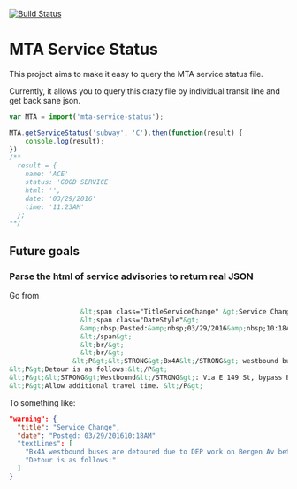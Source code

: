 [![Build Status](https://semaphoreci.com/api/v1/zamiang/node-mta-service-status/branches/master/badge.svg)](https://semaphoreci.com/zamiang/node-mta-service-status)

# MTA Service Status

This project aims to make it easy to query the MTA service status file.

Currently, it allows you to query this crazy file by individual transit line and get back sane json.

``` javascript
var MTA = import('mta-service-status');

MTA.getServiceStatus('subway', 'C').then(function(result) {
    console.log(result);
})
/**
  result = {
    name: 'ACE'
    status: 'GOOD SERVICE'
    html: '',
    date: '03/29/2016'
    time: '11:23AM'
  };
**/

```

## Future goals

### Parse the html of service advisories to return real JSON

Go from
``` html
                  &lt;span class="TitleServiceChange" &gt;Service Change&lt;/span&gt;
                  &lt;span class="DateStyle"&gt;
                  &amp;nbsp;Posted:&amp;nbsp;03/29/2016&amp;nbsp;10:18AM
                  &lt;/span&gt;
                  &lt;br/&gt;
                  &lt;br/&gt;
                &lt;P&gt;&lt;STRONG&gt;Bx4A&lt;/STRONG&gt; westbound buses are detoured due to DEP work on Bergen Av between Westchester Av and E 149 St. &lt;/P&gt;
&lt;P&gt;Detour is as follows:&lt;/P&gt;
&lt;P&gt;&lt;STRONG&gt;Westbound&lt;/STRONG&gt;: Via E 149 St, bypass Bergen Av, right on Third Av, right on Westchester Av, take stand at far side of Bergen Av and terminate. &lt;/P&gt;
&lt;P&gt;Allow additional travel time. &lt;/P&gt;
```

To something like:
``` json
"warning": {
  "title": "Service Change",
  "date": "Posted: 03/29/201610:18AM"
  "textLines": [
    "Bx4A westbound buses are detoured due to DEP work on Bergen Av between Westchester Av and E 149 St.",
    "Detour is as follows:"
  ]
}
```
